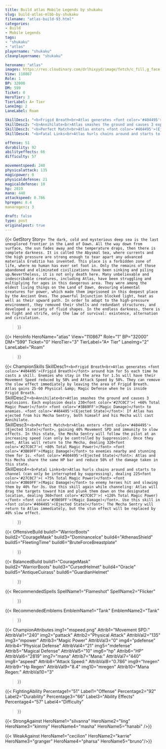 ```yaml
---
title: Build atlas Mobile Legends by shukaku
slug: build-atlas-mlbb-by-shukaku
filename: "atlas-build-93.html"
categories: 
- Build 
- Mobile Legends
tags: 
- "shukaku"
- "atlas"
playername: "shukaku"
cleanplayername: "shukaku"

heroname: "atlas"
images: https://res.cloudinary.com/drlhixyyd/image/fetch/c_fill,g_face,f_auto/https://cdn2-build.mobagenie.my.id/p/images/banner/full/atlas.jpg
View: 110867 
Role: 1 
BP: 32000
DM: 599 
Ticket: 0 
HeroTier: 3 
TierLabel: A+ Tier 
LaneImg: 2
LaneLabel: Roam 

SkillDesc1: "<b>Frigid Breath<br>Atlas generates <font color='#404495'>(Frigid Breath)</font> around him for 5s each time he casts a skill. Enemies who stay in the area for 1.5s will have their Movement Speed reduced by 50% and Attack Speed by 50%. They can remove the slow effect immediately by leaving the area of Frigid Breath. Atlas gains 25-60 Physical &amp; Magic Defense when he is inside Frigid Breath."   
SkillDesc2: "<b>Annihilate<br>Atlas smashes the ground and causes 3 explosions. Each explosion deals 230<font color='#27C0C7'>( +60% Total Magic Power)</font> <font color='#3B69FF'>(Magic Damage)</font> to enemies. <font color='#404495'>(Ejected State)</font>: If Atlas has ejected from his Mecha Sentry, both himself and his Mecha will cast Annihilate."   
SkillDesc3: "<b>Perfect Match<br>Atlas enters <font color='#404495'>(Ejected State)</font>, gaining 40% Movement SPD and immunity to slow effects. In this state, the Mecha Sentry will follow the pilot at an increasing speed (can only be controlled by Suppression). Once they meet, Atlas will return to the Mecha, dealing 320<font color='#27C0C7'>( +80% Total Magic Power)</font> <font color='#3B69FF'>(Magic Damage)</font> to enemies nearby and stunning them for 1s. <font color='#404495'>(Ejected State)</font>: Atlas and his Mecha share the same HP bar and reduce 50% of the damage taken in this state."   
SkillDesc4: "<b>Fatal Links<br>Atlas hurls chains around and starts to channel (can only be interrupted by suppressing), dealing 225<font color='#27C0C7'>( +75% Total Magic Power)</font> <font color='#3B69FF'>(Magic Damage)</font> to enemy heroes hit and slowing them by 40% for 3s. Use this skill again while channeling: Atlas will drag the targets toward him and plunk them down on the designated location, dealing 360<font color='#27C0C7'>( +120% Total Magic Power)</font> <font color='#3B69FF'>(Magic Damage)</font>. Use this skill in <font color='#404495'>(Ejected State)</font>: The Mecha Sentry will return to Atlas immediately, but the stun effect will be replaced by 40% slow effect."  

offense: 51 
durability: 92 
abilityeffects: 66 
difficulty: 57 

movementspeed: 240
physicalattack: 135
magicpower: 0
physicaldefense: 21
magicaldefense: 10
hp: 2819
mana: 440
attackspeed: 0.786
hpregen: 8.4
manaregen:: 3

draft: false
type: post
originalpost: true
---
```



{{< GetStory 
Story=` The dark, cold and mysterious deep sea is the last unexplored frontier in the Land of Dawn. All the way down from surface, the sun fades away and the temperature drops, then there is complete darkness. It is called the Abysmal Sea, where currents and the high pressure are strong enough to tear apart any advanced materials Eruditio has invented. This place is a forbidden zone of life, where no human has ever set foot in. Only the remains of those abandoned and eliminated civilizations have been sinking and piling up.Nevertheless, it is not only death here. Many unbelievable and indescribable creatures, including Atlas, have been struggling and multiplying for ages in this dangerous area. They were among the oldest living things on the Land of Dawn, devouring elemental creatures for power, which made them imprisoned in this deepest place by the Ancient Ones. The powerful Injunction blocked light, heat as well as their upward path. In order to adapt to the high-pressure environment, they removed their shells and redundant structures, and developed a variety of fluid shapes. In the endless darkness, there is no fight and strife, only the law of survival: existence, alternation and circulation.` 
>}}

{{< HeroInfo 
HeroName="atlas" 
View="110867" 
Role="1" 
BP="32000" 
DM="599" 
Ticket="0" 
HeroTier="3" 
TierLabel="A+ Tier" 
LaneImg="2" 
LaneLabel="Roam" 
>}}
 
{{< ChampionSkills 
SkillDesc1=`<b>Frigid Breath<br>Atlas generates <font color='#404495'>(Frigid Breath)</font> around him for 5s each time he casts a skill. Enemies who stay in the area for 1.5s will have their Movement Speed reduced by 50% and Attack Speed by 50%. They can remove the slow effect immediately by leaving the area of Frigid Breath. Atlas gains 25-60 Physical &amp; Magic Defense when he is inside Frigid Breath.`   
SkillDesc2=`<b>Annihilate<br>Atlas smashes the ground and causes 3 explosions. Each explosion deals 230<font color='#27C0C7'>( +60% Total Magic Power)</font> <font color='#3B69FF'>(Magic Damage)</font> to enemies. <font color='#404495'>(Ejected State)</font>: If Atlas has ejected from his Mecha Sentry, both himself and his Mecha will cast Annihilate.`   
SkillDesc3=`<b>Perfect Match<br>Atlas enters <font color='#404495'>(Ejected State)</font>, gaining 40% Movement SPD and immunity to slow effects. In this state, the Mecha Sentry will follow the pilot at an increasing speed (can only be controlled by Suppression). Once they meet, Atlas will return to the Mecha, dealing 320<font color='#27C0C7'>( +80% Total Magic Power)</font> <font color='#3B69FF'>(Magic Damage)</font> to enemies nearby and stunning them for 1s. <font color='#404495'>(Ejected State)</font>: Atlas and his Mecha share the same HP bar and reduce 50% of the damage taken in this state.`   
SkillDesc4=`<b>Fatal Links<br>Atlas hurls chains around and starts to channel (can only be interrupted by suppressing), dealing 225<font color='#27C0C7'>( +75% Total Magic Power)</font> <font color='#3B69FF'>(Magic Damage)</font> to enemy heroes hit and slowing them by 40% for 3s. Use this skill again while channeling: Atlas will drag the targets toward him and plunk them down on the designated location, dealing 360<font color='#27C0C7'>( +120% Total Magic Power)</font> <font color='#3B69FF'>(Magic Damage)</font>. Use this skill in <font color='#404495'>(Ejected State)</font>: The Mecha Sentry will return to Atlas immediately, but the stun effect will be replaced by 40% slow effect.`   
>}}

{{< OffensiveBuild 
build1="WarriorBoots"  
build2="CourageMask" 
build3="DominanceIce" 
build4="AthenasShield" 
build5="FleetingTime" 
build6="BruteForceBreastplate" 
>}} 

{{< BalancedBuild 
build1="CourageMask"  
build2="WarriorBoots" 
build3="CursedHelmet" 
build4="Oracle" 
build5="AntiqueCuirass" 
build6="GuardianHelmet" 
>}}


{{< RecommendedSpells 
SpellName1="Flameshot" 
SpellName2="Flicker" 
>}}  

{{< RecommendedEmblems 
EmblemName1="Tank" 
EmblemName2="Tank" 
>}}   


{{< ChampionAttributes
img1="mspeed.png" Attrib1="Movement SPD:" AttribVal1="240"
img2="pattack" Attrib2="Physical Attack" AttribVal2="135"
img3="mpower" Attrib3="Magic Power" AttribVal3="0"
img4="pdefense" Attrib4="Physical Defense" AttribVal4="21"
img5="mdefense" Attrib5="Magical Defense" AttribVal5="10"
img6="hp" Attrib6="HP" AttribVal6="2819"
img7="mana" Attrib7="Mana:" AttribVal7="440"
img8="aspeed" Attrib8="Attack Speed:" AttribVal8="0.786"
img9="hregen" Attrib9="Hp Regen" AttribVal9="8.4"
img10="mregen" Attrib10="Mana Regen:" AttribVal10="3"
>}}


{{< FightingAbility
Percentage1="51" Label1="Offense"
Percentage2="92" Label2="Durability"
Percentage3="66" Label3="Ability Effects"
Percentage4="57" Label4="Difficulty"
 >}}

{{< StrongAgainst 
HeroName1="silvanna"
HeroName2="ling"
HeroName3="kimmy"
HeroName4="masha"
HeroName5="hanabi"
/>}}

{{< WeakAgainst
HeroName1="cecilion"
HeroName2="karrie"
HeroName3="granger"
HeroName4="pharsa"
HeroName5="bruno"/>}}
